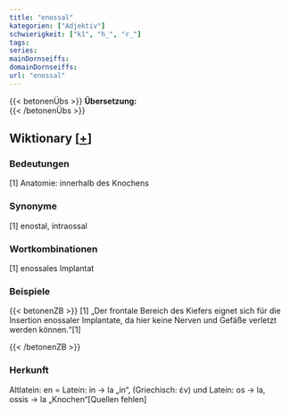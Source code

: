 ```yaml
---
title: "enossal"
kategorien: ["Adjektiv"]
schwierigkeit: ["k1", "h_", "r_"]
tags:
series:
mainDornseiffs:
domainDornseiffs:
url: "enossal"
---
```


{{< betonenÜbs >}}
**Übersetzung:**  
{{< /betonenÜbs >}}

## Wiktionary [[+](https://de.wiktionary.org/wiki/enossal)]

### Bedeutungen
[1] Anatomie: innerhalb des Knochens  

### Synonyme
[1] enostal, intraossal  

### Wortkombinationen
[1] enossales Implantat  

### Beispiele
{{< betonenZB >}}
[1] „Der frontale Bereich des Kiefers eignet sich für die Insertion enossaler Implantate, da hier keine Nerven und Gefäße verletzt werden können.“[1]  

{{< /betonenZB >}}
### Herkunft
Altlatein: en = Latein: in → la „in“, (Griechisch: ἐν) und Latein: os → la, ossis → la „Knochen“[Quellen fehlen]  


